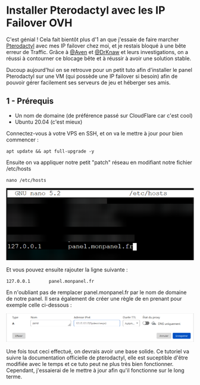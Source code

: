 # Installer Pterodactyl avec les IP Failover OVH

C'est génial !
Cela fait bientôt plus d'1 an que j'essaie de faire marcher [Pterodactyl](https://pterodactyl.io) avec mes IP failover chez moi, et je restais bloqué à une bête erreur de Traffic.
Grâce à [@Aven](https://github.com/Aven678) et [@DrKnaw](https://github.com/DrKnaw) et leurs investigations, on a réussi à contourner ce blocage bête et à réussir à avoir une solution stable.

Ducoup aujourd'hui on se retrouve pour un petit tuto afin d'installer le panel Pterodactyl sur une VM (qui possède une IP failover si besoin) afin de pouvoir gérer facilement ses serveurs de jeu et héberger ses amis.

## 1 - Prérequis

* Un nom de domaine (de préférence passé sur CloudFlare car c'est cool)
* Ubuntu 20.04 (c'est mieux)

Connectez-vous à votre VPS en SSH, et on va le mettre à jour pour bien commencer :

```
apt update && apt full-upgrade -y
```

Ensuite on va appliquer notre petit "patch" réseau en modifiant notre fichier /etc/hosts

```
nano /etc/hosts
```

![Fichier Host Classique](./img/pterodactyl1.png)

Et vous pouvez ensuite rajouter la ligne suivante :

```
127.0.0.1       panel.monpanel.fr
```

En n'oubliant pas de remplacer panel.monpanel.fr par le nom de domaine de notre panel.
Il sera également de créer une règle de en prenant pour exemple celle ci-dessous :

![N'oubliez pas de remplacer les valeurs par les vôtres !!](./img/pterodactyl2.png)



Une fois tout ceci effectué, on devrais avoir une base solide.
Ce tutoriel va suivre la documentation officielle de pterodactyl, elle est suceptible d'être modifiée avec le temps et ce tuto peut ne plus très bien fonctionner. Cependant, j'essaierai de le mettre à jour afin qu'il fonctionne sur le long terme.

